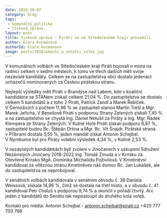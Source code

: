 ```yaml
---
date: 2018-10-07
category: blog
tags:
 - komunální_politika
 - tisková_zpráva
layout: post
title: Tisková zpráva - Piráti se ve Středočeském kraji prosadili
author: Klára Kocmanová
authorId: klara.kocmanova
image: posts/2018/obecni_a_senatni_volby.jpg
---
```

V komunálních volbách ve Středočeském kraji Piráti bojovali o místa na radnici celkem v sedmi městech, k tomu ve třech dalších měli svoje nezávislé kandidáty. Celkem se na zastupitelstva obcí dostalo jedenáct uchazečů nominovaných za Českou pirátskou stranu. 

Nejlepší výsledky měli Piráti v Brandýse nad Labem, kde v koaliční kandidátce se STANem získali celkem 21,04 %. Do zastupitelstva se dostalo celkem 5 kandidátů a z toho 2 Piráti, Patrick Zandl a Marek Řebíček. V Černošicích s počtem 11,96 % se zastupiteli stanou Martin Trešl a Mgr. Marek Jeřicha. V Benešově Piráti s podporou Strany Zelených získali 7,45 % a na zastupitelstvo se chystá Ing. Daniel Netušil za Piráty a Ing. Mgr. Radek Klempera ze Strany Zelených. V Kutné Hoře Piráti získali podporu 6,87 %, zastupitelé budou Bc. Štěpán Drtina a Mgr. Bc. Vít Šnajdr. Pirátská strana v Příbrami dostala 5,55 %, jeden mandát získal Antonín Schejbal. V Nymburce byl pro Piráty volební výsledek 4,34 %, v Kolíně 2,53 %. 

V nezávislých kandidátkách byli zvoleni v Jinočanech v uskupení Sdružení Nezávislých Jinočany 2018-2022 Ing. Tomáš Zmuda a v Krnsku za Otevřené Krnsko MgA. Dominika Michailidu Poživilová. V Kmetiněvsi kandidoval za vítěznou stranu Kmetiněves náš domov Bc. Jan Lukášek, ale do zastupitelstva se neprobojoval.

V senátních volbách kandidovala v senátním obvodu č. 38 Daniela Weissová, získala 14,96 %, čímž se dostala na třetí místo, a v obvodu č. 41 kandidoval Petr Chaluš s podporou 9,74 % a skončil v pořadí čtvrtý. Ani jeden z kandidátů do Senátu tak nepostoupil do druhého kola voleb.

Kontakt pro média: Antonín Schejbal - antonin.schejbal@pirati.cz +420 777 703 766

